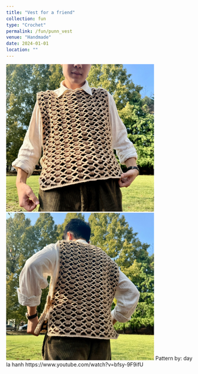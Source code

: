 ```yaml
---
title: "Vest for a friend"
collection: fun
type: "Crochet"
permalink: /fun/punn_vest
venue: "Handmade"
date: 2024-01-01
location: ""
---
```

<p>
</p>

<img src="images/punn_vest1.jpg" alt="Vest, front" width="400" >
<img src="images/punn_vest2.jpg" alt="Vest, back" width="400" >
Pattern by: day la hanh https://www.youtube.com/watch?v=bfsy-9F9ifU
